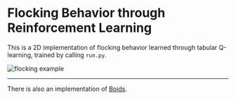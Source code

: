 # Flocking Behavior through Reinforcement Learning

This is a 2D implementation of flocking behavior learned through tabular Q-learning, trained by calling `run.py`.

![flocking example](images/flocking.gif)

---

There is also an implementation of [Boids](https://en.wikipedia.org/wiki/Boids).
